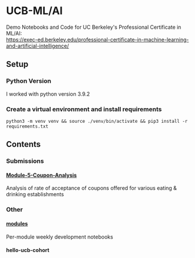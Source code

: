 # UCB-ML/AI
Demo Notebooks and Code for UC Berkeley's Professional Certificate in ML/AI:  
https://exec-ed.berkeley.edu/professional-certificate-in-machine-learning-and-artificial-intelligence/

## Setup
### Python Version
I worked with python version 3.9.2

### Create a virtual environment and install requirements  
```console
python3 -m venv venv && source ./venv/bin/activate && pip3 install -r requirements.txt
```

## Contents
### Submissions
#### [Module-5-Coupon-Analysis](Module-5-Coupon-Analysis)
Analysis of rate of acceptance of coupons offered for various eating & drinking establishments

### Other
#### [modules](modules)
Per-module weekly development notebooks

#### [hello-ucb-cohort](hello-ucb-cohort)
To say hello
